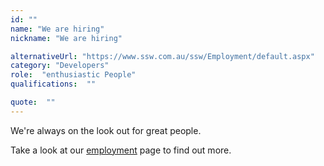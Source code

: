 ```yaml
---
id: ""
name: "We are hiring"
nickname: "We are hiring"

alternativeUrl: "https://www.ssw.com.au/ssw/Employment/default.aspx"
category: "Developers"
role:  "enthusiastic People"
qualifications:  ""

quote:  ""
---
```


We're always on the look out for great people.

Take a look at our [employment](http://www.ssw.com.au/ssw/Employment/Employment.aspx) page to find out more.